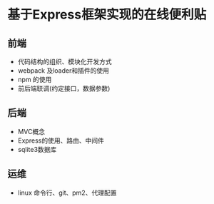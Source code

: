 # 基于Express框架实现的在线便利贴
## 前端
- 代码结构的组织、模块化开发方式
- webpack 及loader和插件的使用
- npm 的使用
- 前后端联调(约定接口，数据参数)
## 后端
- MVC概念
- Express的使用、路由、中间件
- sqlite3数据库
## 运维
- linux 命令行、git、pm2、代理配置
